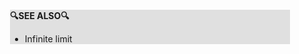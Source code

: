 <div style="margin:2em; background-color: #e0e0e0;">

<strong>🔍SEE ALSO🔍</strong>

 * Infinite limit

</div>


